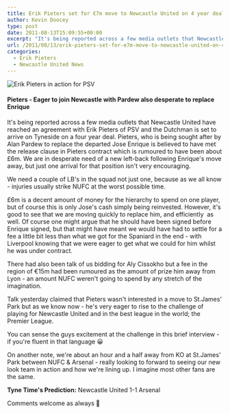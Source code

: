 ```yaml
---
title: Erik Pieters set for €7m move to Newcastle United on 4 year deal
author: Kevin Doocey
type: post
date: 2011-08-13T15:09:55+00:00
excerpt: "It's being reported across a few media outlets that Newcastle United have reached an agreement with Erik Pieters of PSV and the Dutchman is set to arrive on Tyneside on.."
url: /2011/08/13/erik-pieters-set-for-e7m-move-to-newcastle-united-on-4-year-deal/
categories:
  - Erik Pieters
  - Newcastle United News
---
```


![Erik Pieters in action for PSV](https://www.tynetime.com/wp-content/uploads/2011/08/Erik-Pieters-PSV1.jpg "Erik-Pieters-PSV")

#### Pieters - Eager to join Newcastle with Pardew also desperate to replace Enrique

It's being reported across a few media outlets that Newcastle United have reached an agreement with Erik Pieters of PSV and the Dutchman is set to arrive on Tyneside on a four year deal. Pieters, who is being sought after by Alan Pardew to replace the departed Jose Enrique is believed to have met the release clause in Pieters contract which is rumoured to have been about £6m. We are in desperate  need of a new left-back following Enrique's move away, but just one arrival for that position isn't very encouraging.

We need a couple of LB's in the squad not just one, because as we all know - injuries usually strike NUFC at the worst possible time.

£6m is a decent amount of money for the hierarchy to spend on one player, but of course this is only Jose's cash simply being reinvested. However, it's good to see that we are moving quickly to replace him, and efficiently  as well. Of course one might argue that he should have been signed before Enrique signed, but that might have meant we would have had to settle for a fee a little bit less than what we got for the Spaniard in the end - with Liverpool knowing that we were eager to get what we could for him whilst he was under contract.

There had also been talk of us bidding for Aly Cissokho but a fee in the region of €15m had been rumoured as the amount of prize him away from Lyon - an amount NUFC weren't going to spend by any stretch of the imagination.

Talk yesterday claimed that Pieters wasn't interested in a move to St.James' Park but as we know now - he's very eager to rise to the challenge of playing for Newcastle United and in the best league in the world; the Premier League.

You can sense the guys excitement at the challenge in this brief interview - if you're fluent in that language 😀

On another note, we're about an hour and a half away from KO at St.James' Park between NUFC & Arsenal - really looking to forward to seeing our new look team in action and how we're lining up. I imagine most other fans are the same.

**Tyne Time's Prediction:** Newcastle United 1-1 Arsenal

Comments welcome as always 🙂
